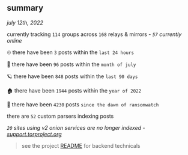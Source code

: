 
## summary
_july 12th, 2022_

currently tracking `114` groups across `168` relays & mirrors - _`57` currently online_

⏲ there have been `3` posts within the `last 24 hours`

🦈 there have been `96` posts within the `month of july`

🪐 there have been `848` posts within the `last 90 days`

🏚 there have been `1944` posts within the `year of 2022`

🦕 there have been `4230` posts `since the dawn of ransomwatch`

there are `52` custom parsers indexing posts

_`20` sites using v2 onion services are no longer indexed - [support.torproject.org](https://support.torproject.org/onionservices/v2-deprecation/)_

> see the project [README](https://github.com/joshhighet/ransomwatch#ransomwatch--) for backend technicals
